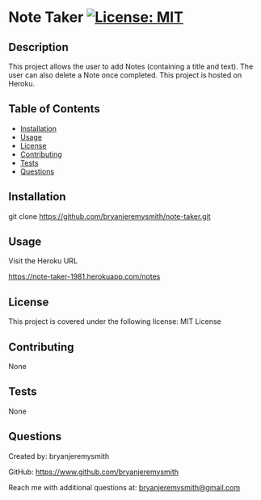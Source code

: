 # Note Taker [![License: MIT](https://img.shields.io/badge/License-MIT-yellow.svg)](https://opensource.org/licenses/MIT)

## Description

This project allows the user to add Notes (containing a title and text).  The user can also delete a Note once completed.  This project is hosted on Heroku.

## Table of Contents

- [Installation](#installation)
- [Usage](#usage)
- [License](#license)
- [Contributing](#contributing)
- [Tests](#tests)
- [Questions](#questions)

## Installation

git clone https://github.com/bryanjeremysmith/note-taker.git

## Usage

Visit the Heroku URL

https://note-taker-1981.herokuapp.com/notes

## License 

This project is covered under the following license: MIT License

## Contributing

None

## Tests

None

## Questions

Created by: bryanjeremysmith

GitHub: https://www.github.com/bryanjeremysmith

Reach me with additional questions at: bryanjeremysmith@gmail.com